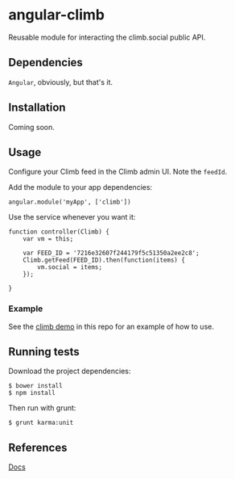 # angular-climb

Reusable module for interacting the climb.social public API.

## Dependencies

`Angular`, obviously, but that's it.

## Installation

Coming soon.

## Usage

Configure your Climb feed in the Climb admin UI. Note the `feedId`.

Add the module to your app dependencies:

    angular.module('myApp', ['climb'])
    
Use the service whenever you want it:

    function controller(Climb) {
        var vm = this;
        
        var FEED_ID = '7216e32607f244179f5c51350a2ee2c8';
        Climb.getFeed(FEED_ID).then(function(items) {
            vm.social = items;
        });
        
    }

### Example

See the [climb demo](example/index.html) in this repo for an example of how to use.
    

## Running tests

Download the project dependencies:

    $ bower install
    $ npm install
   
Then run with grunt:

    $ grunt karma:unit

## References

[Docs](http://docs.climb.social/)
